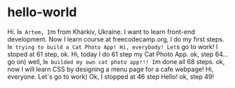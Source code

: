# hello-world
Hi. I`m Artem, I`m from Kharkiv, Ukraine. I want to learn front-end development.
Now I learn course at freecodecamp.org, I do my first steps.
I`m trying to build a Cat Photo App!
Hi, everybody! Let`s go to work!
I stoped at 61 step, ok.
Hi, today I do 61 step my Cat Photo App.
ok, step 64... go on)
well, I`m builded my own cat photo app!!! I`m done all 68 steps.
ok, now I will learn CSS by designing a menu page for a cafe webpage! 
Hi, everyone. Let`s go to work)
Ok, I stopped at 46 step
Hello! ok, step 49!
